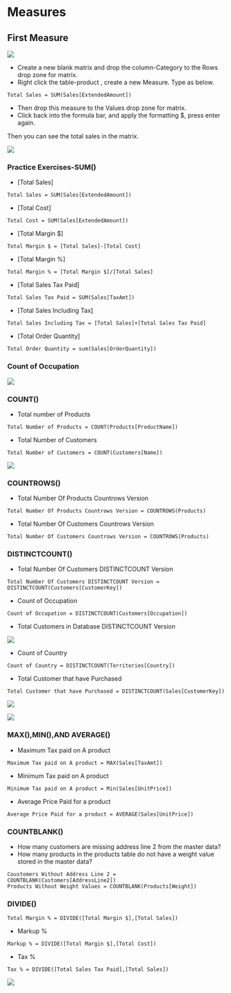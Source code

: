 # Measures

## First Measure

![](.gitbook/assets/image%20%289%29.png)

* Create a new blank matrix and drop the column-Category to the Rows drop zone for matrix. 
* Right click the table-product , create a new Measure. Type as below.

```text
Total Sales = SUM(Sales[ExtendedAmount])

```

* Then drop this measure to the Values drop zone for matrix.
* Click back into the formula bar, and apply the formatting $, press enter again.

Then you can see the total sales in the matrix.

![](.gitbook/assets/image%20%2861%29.png)

### Practice Exercises-SUM\(\)

* \[Total Sales\]

```text
Total Sales = SUM(Sales[ExtendedAmount])
```

* \[Total Cost\]

```text
Total Cost = SUM(Sales[ExtendedAmount])
```

* \[Total Margin $\]

```text
Total Margin $ = [Total Sales]-[Total Cost]
```

* \[Total Margin %\]

```text
Total Margin % = [Total Margin $]/[Total Sales]
```

* \[Total Sales Tax Paid\]

```text
Total Sales Tax Paid = SUM(Sales[TaxAmt])
```

* \[Total Sales Including Tax\]

```text
Total Sales Including Tax = [Total Sales]+[Total Sales Tax Paid]
```

* \[Total Order Quantity\]

```text
Total Order Quantity = sum(Sales[OrderQuantity])
```

### Count of Occupation

![](.gitbook/assets/image%20%2860%29.png)

### 

### COUNT\(\)

* Total number of Products

```text
Total Number of Products = COUNT(Products[ProductName])
```

* Total Number of Customers

```text
Total Number of Customers = COUNT(Customers[Name])
```

![](.gitbook/assets/image%20%2874%29.png)

### COUNTROWS\(\)

* Total Number Of Products Countrows Version

```text
Total Number Of Products Countrows Version = COUNTROWS(Products)
```

* Total Number Of Customers Countrows Version 

```text
Total Number Of Customers Countrows Version = COUNTROWS(Products)
```

### DISTINCTCOUNT\(\)

* Total Number Of Customers DISTINCTCOUNT Version 

```text
Total Number Of Customers DISTINCTCOUNT Version = DISTINCTCOUNT(Customers[CustomerKey])
```

* Count of Occupation

```text
Count of Occupation = DISTINCTCOUNT(Customers[Occupation])
```

* Total Customers in Database DISTINCTCOUNT Version

![](.gitbook/assets/image%20%2858%29.png)

* Count of Country

```text
Count of Country = DISTINCTCOUNT(Territories[Country])
```

* Total Customer that have Purchased

```text
Total Customer that have Purchased = DISTINCTCOUNT(Sales[CustomerKey])
```

![](.gitbook/assets/image%20%2817%29.png)

![](.gitbook/assets/image%20%2847%29.png)

### MAX\(\),MIN\(\),AND AVERAGE\(\)

* Maximum Tax paid on A product

```text
Maximum Tax paid on A product = MAX(Sales[TaxAmt])
```

* Minimum Tax paid on A product 

```text
Minimum Tax paid on A product = Min(Sales[UnitPrice])
```

* Average Price Paid for a product

```text
Average Price Paid for a product = AVERAGE(Sales[UnitPrice])
```

### COUNTBLANK\(\)

* How many customers are missing address line 2 from the master data?
* How many products in the products table do not have a weight value stored in the master data?

```text
Coustomers Without Address Line 2 = COUNTBLANK(Customers[AddressLine2])
Products Without Weight Values = COUNTBLANK(Products[Weight])
```

### DIVIDE\(\)

```text
Total Margin % = DIVIDE([Total Margin $],[Total Sales])
```

* Markup %

```text
Markup % = DIVIDE([Total Margin $],[Total Cost])
```

* Tax % 

```text
Tax % = DIVIDE([Total Sales Tax Paid],[Total Sales])
```

![](.gitbook/assets/image%20%2855%29.png)



